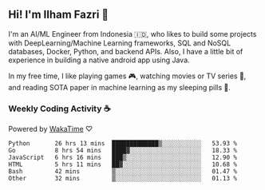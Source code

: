 ## Hi! I'm Ilham Fazri 👋

I'm an AI/ML Engineer from Indonesia 🇮🇩, who likes to build some projects with DeepLearning/Machine Learning frameworks, SQL and NoSQL databases, Docker, Python, and backend APIs. Also, I have a little bit of experience in building a native android app using Java.


In my free time, I like playing games 🎮, watching movies or TV series 🍿, and reading SOTA paper in machine learning as my sleeping pills 💊. 

### Weekly Coding Activity ☕
Powered by [WakaTime](https://wakatime.com/) ♡
<!--START_SECTION:waka-->

```text
Python       26 hrs 13 mins  █████████████▒░░░░░░░░░░░   53.93 %
Go           8 hrs 54 mins   ████▓░░░░░░░░░░░░░░░░░░░░   18.33 %
JavaScript   6 hrs 16 mins   ███▒░░░░░░░░░░░░░░░░░░░░░   12.90 %
HTML         5 hrs 11 mins   ██▓░░░░░░░░░░░░░░░░░░░░░░   10.68 %
Bash         42 mins         ▒░░░░░░░░░░░░░░░░░░░░░░░░   01.47 %
Other        32 mins         ▒░░░░░░░░░░░░░░░░░░░░░░░░   01.13 %
```

<!--END_SECTION:waka-->
